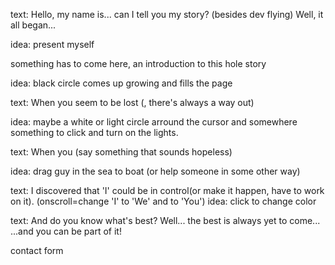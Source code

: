 text: Hello, my name is... can I tell you my story? (besides dev flying)
Well, it all began...

idea: present myself

something has to come here, an introduction to this hole story

idea: black circle comes up growing and fills the page

text: When you seem to be lost (, there's always a way out)

idea: maybe a white or light circle arround the cursor and somewhere something to click and turn on the lights.

text: When you (say something that sounds hopeless)

idea: drag guy in the sea to boat (or help someone in some other way)

text: I discovered that 'I' could be in control(or make it happen, have to work on it). (onscroll=change 'I' to 'We' and to 'You')
idea: click to change color

text: And do you know what's best?
Well... the best is always yet to come...
...and you can be part of it!

contact form
